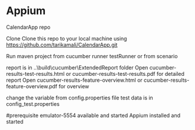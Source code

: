 # Appium
CalendarApp repo

Clone Clone this repo to your local machine using https://github.com/tarikamali/CalendarApp.git

Run maven project from cucumber runner testRunner or from scenario

report is in ..\build\cucumber\ExtendedReport folder
    Open cucumber-results-test-results.html or cucumber-results-test-results.pdf for detailed report
    Open cucumber-results-feature-overview.html or cucumber-results-feature-overview.pdf for overview

change the variable from config.properties file test data is in config_test.properties

#prerequisite
emulator-5554 available and started
Appium installed and started
